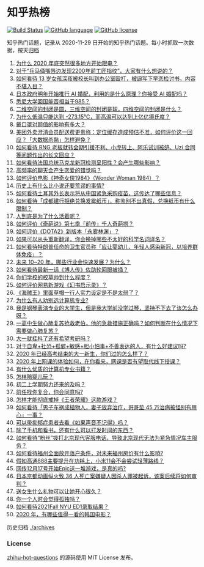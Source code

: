 # 知乎热榜
[![Build Status](https://github.com/ToWeLong/zhihu-hot-questions/workflows/CI/badge.svg)](https://github.com/ToWeLong/zhihu-hot-questions/actions)
[![GitHub language](https://img.shields.io/badge/language-golang-orange.svg)](https://golang.org/)
[![GitHub license](https://img.shields.io/github/license/ToWeLong/zhihu-hot-questions)](https://github.com/ToWeLong/zhihu-hot-questions/blob/main/LICENSE)

知乎热门话题，记录从 2020-11-29 日开始的知乎热门话题。每小时抓取一次数据，按天[归档](./archives)

<!-- BEGIN -->

1. [为什么 2020 年底突然很多地方开始限电？](https://www.zhihu.com/question/434800740)
1. [对于“兵马俑嘴唇边发现2200年前工匠指纹”，大家有什么想说的？](https://www.zhihu.com/question/435177701)
1. [如何看待 13 岁女孩深夜被校长叫到办公室殴打，被逼写下早恋检讨书，内容不堪入目？](https://www.zhihu.com/question/435191592)
1. [日本政府明年开始推行 AI 婚配，利用的是什么原理？你接受 AI 婚配吗？](https://www.zhihu.com/question/435254599)
1. [悉尼大学回国能否相当于985？](https://www.zhihu.com/question/266843003)
1. [二维空间的封闭是圆，三维空间的封闭是球，四维空间的封闭是什么？](https://www.zhihu.com/question/20027205)
1. [为什么低温只能达到 -273.15℃，而高温可以达到上亿亿摄氏度？](https://www.zhihu.com/question/405858890)
1. [戴口罩对颜值的影响有多大？](https://www.zhihu.com/question/378541354)
1. [美团外卖澄清会员配送费更贵称：定位缓存造成预估不准，如何评价这一回应？「大数据杀熟」怎样避免？](https://www.zhihu.com/question/435281341)
1. [如何看待 RNG 老板就转会期引援不利、小虎转上、阿乐试训被鸽、Uzi 合同等问题作出的长文回应？](https://www.zhihu.com/question/435220847)
1. [如何看待法国总统马克龙新冠检测呈阳性？会产生哪些影响？](https://www.zhihu.com/question/435278706)
1. [高频率的聊天会产生恋爱的错觉吗？](https://www.zhihu.com/question/387129145)
1. [如何评价电影《神奇女侠1984》（Wonder Woman 1984）？](https://www.zhihu.com/question/431434430)
1. [历史上有什么比小说还要荒谬的事情?](https://www.zhihu.com/question/268896757)
1. [如何看待土耳其外长表示将从中国紧急采购疫苗，这传达了哪些信息？](https://www.zhihu.com/question/434936994)
1. [如何看待「成都建行拒绝兑换发霉纸币」，称鉴别不出真假，兑换纸币有什么限制？](https://www.zhihu.com/question/432801473)
1. [人到底是为了什么活着呢？](https://www.zhihu.com/question/427042891)
1. [如何评价《奇葩说》第七季「前传」千人奇葩捞？](https://www.zhihu.com/question/434817235)
1. [如何评价《DOTA2》新版本「永雾林渊」？](https://www.zhihu.com/question/435325801)
1. [如果可以从头重新翻译，你会换掉哪些不太好的科学名词译名？](https://www.zhihu.com/question/434589285)
1. [如何看待特朗普任命的卫生官员称「应让婴幼儿、年轻人感染新冠，以培养群体免疫」？](https://www.zhihu.com/question/435221975)
1. [未来 10~20 年，哪些行业会快速发展？为什么？](https://www.zhihu.com/question/20225595)
1. [如何看待最新一话《博人传》佐助轮回眼被捅？](https://www.zhihu.com/question/435339272)
1. [你们学校的校草帅到什么程度？](https://www.zhihu.com/question/290011743)
1. [如何评价网易新游戏《幻书启示录》？](https://www.zhihu.com/question/376365390)
1. [《海贼王》里面草帽一行人实力设定是不是太弱了？](https://www.zhihu.com/question/422813688)
1. [为什么有人劝别选计算机专业?](https://www.zhihu.com/question/407082013)
1. [我是钢琴表演专业的大学生，但是我大学前没学过琴，坚持不下去了该怎么办呀？](https://www.zhihu.com/question/434138558)
1. [一高中生做心肺复苏抢救老伯，他的急救措施正确吗？如何判断在什么情况下需要做心肺复苏？](https://www.zhihu.com/question/435238732)
1. [大一就挂科了还有希望考研吗？](https://www.zhihu.com/question/408290593)
1. [对于自卑+社恐+孤僻+敏感+胆小怕事+不善表达的人，有什么好建议吗?](https://www.zhihu.com/question/428066019)
1. [2020 年已经高考结束的大一新生，你们过的怎么样了？](https://www.zhihu.com/question/433925843)
1. [2020 年上网课的体验如何，在你看来，网课是否有望取代线下授课？](https://www.zhihu.com/question/434795968)
1. [有什么优质的计算机专业书籍？](https://www.zhihu.com/question/64837679)
1. [怎样陪婴儿玩？](https://www.zhihu.com/question/356241217)
1. [初二上学期努力还来的及吗？](https://www.zhihu.com/question/433201988)
1. [前任找你复合，你会同意吗?](https://www.zhihu.com/question/399796011)
1. [怎样才能彻底戒掉《王者荣耀》这款游戏？](https://www.zhihu.com/question/432529917)
1. [如何看待「男子车祸成植物人，妻子放弃治疗，哥哥垫 45 万治病被怪别有用心」一事？](https://www.zhihu.com/question/434969371)
1. [可以带抑郁症患者去看《如果声音不记得》吗？](https://www.zhihu.com/question/433322952)
1. [除了手机和看书，还有什么可以打发时间的东西？](https://www.zhihu.com/question/305619997)
1. [如何看待“粉丝”拨打北京现代客服电话，导致北京现代无法为紧急情况车主服务？](https://www.zhihu.com/question/435133430)
1. [如何看待福州全面放开落户条件，对未来福州房价有什么影响?](https://www.zhihu.com/question/434837094)
1. [假如高通888主要提升在功耗上，小米11会不会尝试轻薄路线？](https://www.zhihu.com/question/433041078)
1. [网传12月17号开始Epic送一堆游戏，是真的吗?](https://www.zhihu.com/question/435065524)
1. [日本京都动画纵火致 36 人死亡案嫌疑人因杀人罪被起诉，该案后续将如何审判？](https://www.zhihu.com/question/435226754)
1. [送女生什么礼物可以让她开心很久？](https://www.zhihu.com/question/327277042)
1. [你一个人时会觉得孤独吗？](https://www.zhihu.com/question/428218005)
1. [如何看待2021Fall NYU ED1录取结果？](https://www.zhihu.com/question/435065786)
1. [2020 年，有哪些值得一看的韩国电影？](https://www.zhihu.com/question/434530257)

<!-- END -->

历史归档 [./archives](./archives)


### License
[zhihu-hot-questions](https://github.com/towelong/zhihu-hot-questions) 的源码使用 MIT License 发布。